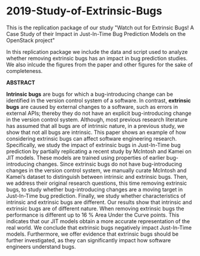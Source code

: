 # 2019-Study-of-Extrinsic-Bugs

This is the replication package of our study "Watch out for Extrinsic Bugs! A Case Study of their Impact in Just-In-Time Bug Prediction Models on the OpenStack project"

In this replication package we include the data and script used to analyze whether removing extrinsic bugs has an impact in bug prediction studies.  We also inlcude the figures from the paper and other figures for the sake of completeness.  


**ABSTRACT**

**Intrinsic bugs** are bugs for which a bug-introducing change can be identified in the version control system of a software. In contrast, **extrinsic bugs** are caused by external changes to a software, such as errors in external APIs; thereby they do not have an explicit bug-introducing change in the version control system. Although, most previous research literature has assumed that all bugs are of intrinsic nature, in a previous study, we show that not all bugs are intrinsic. This paper shows an example of how considering extrinsic bugs can affect software engineering research. Specifically, we study the impact of extrinsic bugs in Just-In-Time bug prediction by partially replicating a recent study by McIntosh and Kamei on JIT models. These models are trained using properties of earlier bug-introducing changes. Since extrinsic bugs do not have bug-introducing changes in the version control system, we manually curate McIntosh and Kamei’s dataset to distinguish between intrinsic and extrinsic bugs. Then, we address their original research questions, this time removing extrinsic bugs, to study whether bug-introducing changes are a moving target in Just-In-Time bug prediction. Finally, we study whether characteristics of intrinsic and extrinsic bugs are different. Our results show that intrinsic and extrinsic bugs are of different nature. When removing extrinsic bugs the performance is different up to 16 % Area Under the Curve points. This indicates that our JIT models obtain a more accurate representation of the real world. We conclude that extrinsic bugs negatively impact Just-In-Time models. Furthermore, we offer evidence that extrinsic bugs should be further investigated, as they can significantly impact how software engineers understand bugs.
